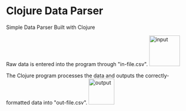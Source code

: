 # Clojure Data Parser
Simple Data Parser Built with Clojure

Raw data is entered into the program through "in-file.csv".
<img width="83" alt="input" src="https://user-images.githubusercontent.com/42419234/129464321-dd0f727b-5305-42e0-a4f3-6dddf56bb387.PNG">

The Clojure program processes the data and outputs the correctly-formatted data into "out-file.csv".
<img width="70" alt="output" src="https://user-images.githubusercontent.com/42419234/129464322-42cfb2f3-6d99-46dc-8076-5a8e2f9dc2e2.PNG">
